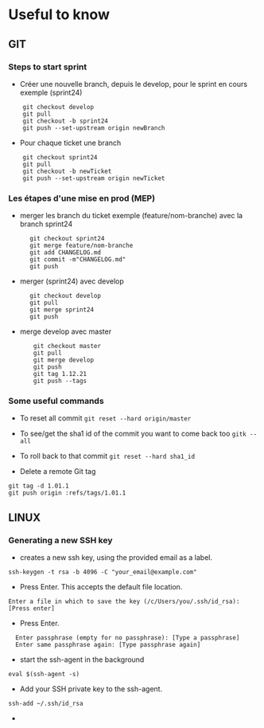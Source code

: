 # Useful to know

## GIT

### Steps to start sprint
  * Créer une nouvelle branch, depuis le develop, pour le sprint en cours exemple (sprint24)
```
    git checkout develop
    git pull
    git checkout -b sprint24
    git push --set-upstream origin newBranch
```
  * Pour chaque ticket une branch
```
    git checkout sprint24
    git pull
    git checkout -b newTicket
    git push --set-upstream origin newTicket
```
### Les étapes d'une mise en prod (MEP)
  * merger les branch du ticket exemple (feature/nom-branche) avec la branch sprint24
  ```
        git checkout sprint24
        git merge feature/nom-branche
        git add CHANGELOG.md
        git commit -m"CHANGELOG.md"
        git push
  ```
  * merger (sprint24) avec develop
  ```
        git checkout develop
        git pull
        git merge sprint24
        git push
  ```
  * merge develop avec master
 ```
        git checkout master
        git pull
        git merge develop
        git push
        git tag 1.12.21
        git push --tags
```
### Some useful commands
  * To reset all commit 
  ``` git reset --hard origin/master ```
  * To see/get the sha1 id of the commit you want to come back too
  ``` gitk --all ```
  
  * To roll back to that commit
  ``` git reset --hard sha1_id ```
  
  * Delete a remote Git tag
  ``` 
  git tag -d 1.01.1
  git push origin :refs/tags/1.01.1 
```
## LINUX

### Generating a new SSH key
  * creates a new ssh key, using the provided email as a label.
  ``` 
  ssh-keygen -t rsa -b 4096 -C "your_email@example.com" 
  ``` 
  * Press Enter. This accepts the default file location.
  ``` 
  Enter a file in which to save the key (/c/Users/you/.ssh/id_rsa):[Press enter] 
  ``` 
  * Press Enter.
  ```
    Enter passphrase (empty for no passphrase): [Type a passphrase]
    Enter same passphrase again: [Type passphrase again] 
  ``` 
  * start the ssh-agent in the background
  ``` 
  eval $(ssh-agent -s) 
  ``` 
  * Add your SSH private key to the ssh-agent.
  ``` 
  ssh-add ~/.ssh/id_rsa 
  ``` 
  * 
  ``` ``` 
